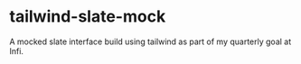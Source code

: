 # tailwind-slate-mock
A mocked slate interface build using tailwind as part of my quarterly goal at Infi.
